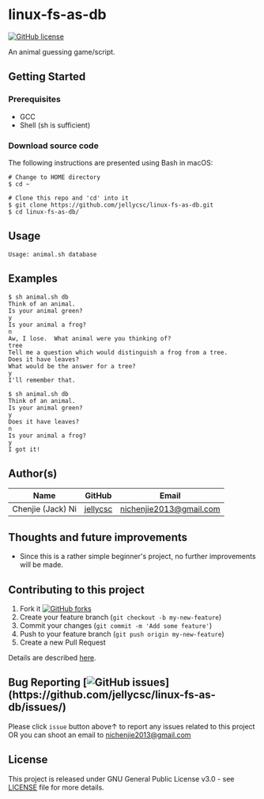 # linux-fs-as-db
[![GitHub license](https://img.shields.io/github/license/jellycsc/linux-fs-as-db.svg)](https://github.com/jellycsc/linux-fs-as-db/blob/master/LICENSE)

An animal guessing game/script.

## Getting Started

### Prerequisites

* GCC
* Shell (sh is sufficient)

### Download source code
The following instructions are presented using Bash in macOS:
```
# Change to HOME directory
$ cd ~

# Clone this repo and 'cd' into it
$ git clone https://github.com/jellycsc/linux-fs-as-db.git
$ cd linux-fs-as-db/
```

## Usage
```
Usage: animal.sh database
```

## Examples
```
$ sh animal.sh db
Think of an animal.
Is your animal green?
y
Is your animal a frog?
n
Aw, I lose.  What animal were you thinking of?
tree
Tell me a question which would distinguish a frog from a tree.
Does it have leaves?
What would be the answer for a tree?
y
I'll remember that.

$ sh animal.sh db
Think of an animal.
Is your animal green?
y
Does it have leaves?
n
Is your animal a frog?
y
I got it!
```

## Author(s)

| Name                    | GitHub                                     | Email
| ----------------------- | ------------------------------------------ | -------------------------
| Chenjie (Jack) Ni       | [jellycsc](https://github.com/jellycsc)    | nichenjie2013@gmail.com

## Thoughts and future improvements

* Since this is a rather simple beginner's project, no further improvements will be made.

## Contributing to this project

1. Fork it [![GitHub forks](https://img.shields.io/github/forks/jellycsc/linux-fs-as-db.svg?style=social&label=Fork&maxAge=2592000&)](https://github.com/jellycsc/linux-fs-as-db/fork)
2. Create your feature branch (`git checkout -b my-new-feature`)
3. Commit your changes (`git commit -m 'Add some feature'`)
4. Push to your feature branch (`git push origin my-new-feature`)
5. Create a new Pull Request

Details are described [here](https://git-scm.com/book/en/v2/GitHub-Contributing-to-a-Project).

## Bug Reporting [![GitHub issues](https://img.shields.io/github/issues/jellycsc/linux-fs-as-db.svg?)](https://github.com/jellycsc/linux-fs-as-db/issues/)

Please click `issue` button above↑ to report any issues related to this project  
OR you can shoot an email to <nichenjie2013@gmail.com>

## License
This project is released under GNU General Public License v3.0 - see [LICENSE](LICENSE) file for more details.
